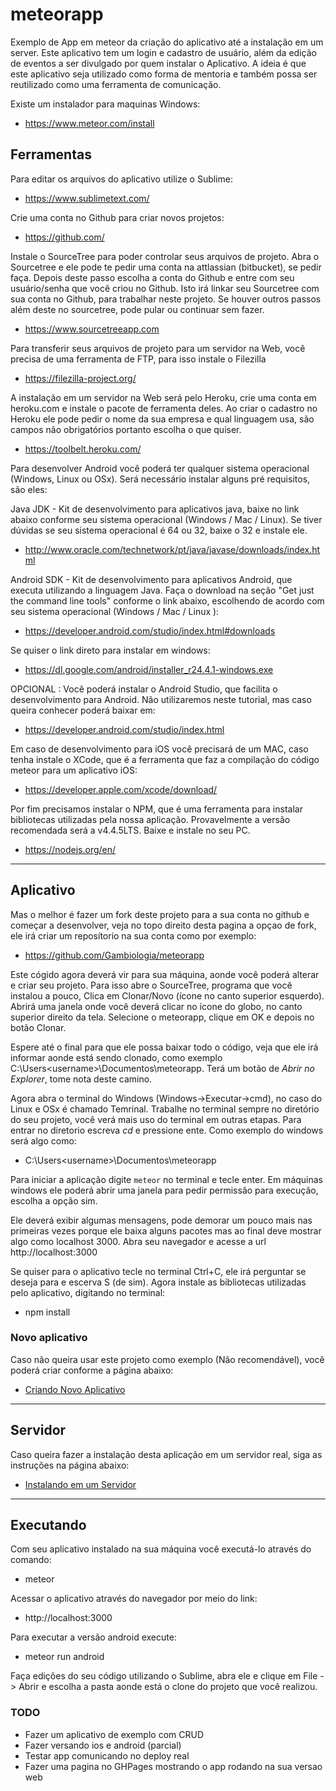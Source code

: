# meteorapp

Exemplo de App em meteor da criação do aplicativo até a instalação em um server.
Este aplicativo tem um login e cadastro de usuário, além da edição de eventos a ser divulgado por quem instalar o Aplicativo.
A ideia é que este aplicativo seja utilizado como forma de mentoria e também possa ser reutilizado como uma ferramenta de comunicação.

Existe um instalador para maquinas Windows:

* https://www.meteor.com/install

## Ferramentas

Para editar os arquivos do aplicativo utilize o Sublime:

* https://www.sublimetext.com/

Crie uma conta no Github para criar novos projetos:

* https://github.com/

Instale o SourceTree para poder controlar seus arquivos de projeto. Abra o Sourcetree e ele pode te pedir uma conta na attlassian (bitbucket), se pedir faça. Depois deste passo escolha a conta do Github e entre com seu usuário/senha que você criou no Github. Isto irá linkar seu Sourcetree com sua conta no Github, para trabalhar neste projeto. Se houver outros passos além deste no sourcetree, pode pular ou continuar sem fazer.

* https://www.sourcetreeapp.com


Para transferir seus arquivos de projeto para um servidor na Web, você precisa de uma ferramenta de FTP, para isso instale o Filezilla

* https://filezilla-project.org/

A instalação em um servidor na Web será pelo Heroku, crie uma conta em heroku.com e instale o pacote de ferramenta deles. Ao criar o cadastro no Heroku ele pode pedir o nome da sua empresa e qual linguagem usa, são campos não obrigatórios portanto escolha o que quiser.

* https://toolbelt.heroku.com/

Para desenvolver Android você poderá ter qualquer sistema operacional (Windows, Linux ou OSx). Será necessário instalar alguns pré requisitos, são eles:

Java JDK - Kit de desenvolvimento para aplicativos java, baixe no link abaixo conforme seu sistema operacional (Windows / Mac / Linux). Se tiver dúvidas se seu sistema operacional é 64 ou 32, baixe o 32 e instale ele.

* http://www.oracle.com/technetwork/pt/java/javase/downloads/index.html

Android SDK - Kit de desenvolvimento para aplicativos Android, que executa utilizando a linguagem Java. Faça o download na seção "Get just the command line tools" conforme o link abaixo, escolhendo de acordo com seu sistema operacional (Windows / Mac / Linux ):

* https://developer.android.com/studio/index.html#downloads

Se quiser o link direto para instalar em windows:

* https://dl.google.com/android/installer_r24.4.1-windows.exe

OPCIONAL : Você poderá instalar o Android Studio, que facilita o desenvolvimento para Android. Não utilizaremos neste tutorial, mas caso queira conhecer poderá baixar em:

* https://developer.android.com/studio/index.html

Em caso de desenvolvimento para iOS você precisará de um MAC, caso tenha instale o XCode, que é a ferramenta que faz a compilação do código meteor para um aplicativo iOS:

* https://developer.apple.com/xcode/download/

Por fim precisamos instalar o NPM, que é uma ferramenta para instalar bibliotecas utilizadas pela nossa aplicação. Provavelmente a versão recomendada será a v4.4.5LTS. Baixe e instale no seu PC.

* https://nodejs.org/en/


----


## Aplicativo


Mas o melhor é fazer um fork deste projeto para a sua conta no github e começar a desenvolver, veja no topo direito desta pagina a opçao de fork, ele irá criar um reposítorio na sua conta como por exemplo:

* https://github.com/Gambiologia/meteorapp

Este cógido agora deverá vir para sua máquina, aonde você poderá alterar e criar seu projeto. Para isso abre o SourceTree, programa que você instalou a pouco, Clica em Clonar/Novo (ícone no canto superior esquerdo). Abrirá uma janela onde você deverá clicar no ícone do globo, no canto superior direito da tela. Selecione o meteorapp, clique em OK e depois no botão Clonar. 

Espere até o final para que ele possa baixar todo o código, veja que ele irá informar aonde está sendo clonado, como exemplo C:\Users\<username>\Documentos\meteorapp. Terá um botão de *Abrir no Explorer*, tome nota deste camino.

Agora abra o terminal do Windows (Windows->Executar->cmd), no caso do Linux e OSx é chamado Temrinal.
Trabalhe no terminal sempre no diretório do seu projeto, você verá mais uso do terminal em outras etapas. Para entrar no diretorio escreva *cd <nome do diretorio>* e pressione ente. Como exemplo do windows será algo como:

* C:\Users\<username>\Documentos\meteorapp

Para iniciar a aplicação digite `meteor` no terminal e tecle enter. Em máquinas windows ele poderá abrir uma janela para pedir permissão para execução, escolha a opção sim.

Ele deverá exibir algumas mensagens, pode demorar um pouco mais nas primeiras vezes porque ele baixa alguns pacotes mas ao final deve mostrar algo como localhost 3000. Abra seu navegador e acesse a url http://localhost:3000

Se quiser para o aplicativo tecle no terminal Ctrl+C, ele irá perguntar se deseja para e escerva S (de sim). Agora instale as bibliotecas utilizadas pelo aplicativo, digitando no terminal:

* npm install



### Novo aplicativo

Caso não queira usar este projeto como exemplo (Não recomendável), você poderá criar conforme a página abaixo:

* [Criando Novo Aplicativo](NovoAplicativo.md)



----


## Servidor

Caso queira fazer a instalação desta aplicação em um servidor real, siga as instruções na página abaixo:

* [Instalando em um Servidor](Servidor.md)


----



## Executando

Com seu aplicativo instalado na sua máquina você executá-lo através do comando:

* meteor

Acessar o aplicativo através do navegador por meio do link:

* http://localhost:3000

Para executar a versão android execute:

* meteor run android

Faça edições do seu código utilizando o Sublime, abra ele e clique em File -> Abrir e escolha a pasta aonde está o clone do projeto que você realizou.


### TODO

* Fazer um aplicativo de exemplo com CRUD
* Fazer versando ios e android (parcial)
* Testar app comunicando no deploy real
* Fazer uma pagina no GHPages mostrando o app rodando na sua versao web